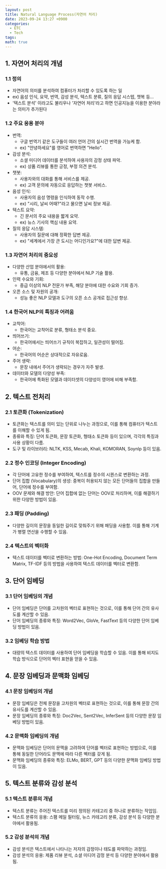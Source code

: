 ```yaml
---
layout: post
title: Natural Language Process(자연어 처리)
date: 2023-09-24 13:27 +0900
categories:
  - ETC
  - Tech
tags: 
math: true
---
```


## 1. 자연어 처리의 개념

### 1.1 정의
- 자연어의 의미를 분석하여 컴퓨터가 처리할 수 있도록 하는 일
- ex) 음성 인식, 요약, 번역, 감성 분석, 텍스트 분류, 질의 응답 시스텝, 챗복 등...
- '텍스트 분석' 이라고도 불리우나 '자연어 처리'라고 하면 인공지능을 이용한 분야라는 의미가 추가된다

### 1.2 주요 응용 분야

- 번역:
    - 구글 번역기 같은 도구들이 여러 언어 간의 실시간 번역을 가능케 함.
    - ex) "안녕하세요"를 영어로 번역하면 "Hello".
- 감성 분석:
    - 소셜 미디어 데이터를 분석하여 사용자의 감정 상태 파악.
    - ex) 상품 리뷰를 통한 긍정, 부정 의견 분석.
- 챗봇:
    - 사용자와의 대화를 통해 서비스를 제공.
    - ex) 고객 문의에 자동으로 응답하는 챗봇 서비스.
- 음성 인식:
    - 사용자의 음성 명령을 인식하여 동작 수행.
    - ex) "시리, 날씨 어때?"라고 물으면 날씨 정보 제공.
- 텍스트 요약:
    - 긴 문서의 주요 내용을 짧게 요약.
    - ex) 뉴스 기사의 핵심 내용 요약.
- 질의 응답 시스템:
    - 사용자의 질문에 대해 정확한 답변 제공.
    - ex) "세계에서 가장 큰 도시는 어디인가요?"에 대한 답변 제공.

### 1.3 자연어 처리의 중요성

- 다양한 산업 분야에서의 활용:
    - 유통, 금융, 제조 등 다양한 분야에서 NLP 기술 활용.
- 인력 수요와 기회:
    - 중급 이상의 NLP 전문가 부족, 해당 분야에 대한 수요와 기회 증가.
- 오픈 소스 및 자원의 공개:
    - 성능 좋은 NLP 모델과 도구의 오픈 소스 공개로 접근성 향상.

### 1.4 한국어 NLP의 특징과 어려움

- 교착어:
    - 한국어는 교착어로 분류, 형태소 분석 중요.
- 띄어쓰기:
    - 한국어에서는 띄어쓰기 규칙이 복잡하고, 일관성이 떨어짐.
- 어순:
    - 한국어의 어순은 상대적으로 자유로움.
- 주어 생략:
    - 문장 내에서 주어가 생략되는 경우가 자주 발생.
- 데이터와 모델의 다양성 부족:
    - 한국어에 특화된 모델과 데이터셋의 다양성이 영어에 비해 부족함.

## 2. 텍스트 전처리

### 2.1 토큰화 (Tokenization)

- 토큰화는 텍스트를 의미 있는 단위로 나누는 과정으로, 이를 통해 컴퓨터가 텍스트를 이해할 수 있게 됨.
- 종류와 특징: 단어 토큰화, 문장 토큰화, 형태소 토큰화 등이 있으며, 각각의 특징과 사용 상황이 다름.
- 도구 및 라이브러리: NLTK, KSS, Mecab, Khali, KOMORAN, Soynlp 등이 있음.

### 2.2 정수 인코딩 (Integer Encoding)

- 각 단어에 고유한 정수를 부여하여, 텍스트를 정수의 시퀀스로 변환하는 과정.
- 단어 집합 (Vocabulary)의 생성: 중복이 허용되지 않는 모든 단어들의 집합을 만들어, 단어에 정수를 부여함.
- OOV 문제와 해결 방안: 단어 집합에 없는 단어는 OOV로 처리하며, 이를 해결하기 위한 다양한 방법이 있음.

### 2.3 패딩 (Padding)

- 다양한 길이의 문장을 동일한 길이로 맞춰주기 위해 패딩을 사용함. 이를 통해 기계가 병렬 연산을 수행할 수 있음.

### 2.4 텍스트의 벡터화

- 텍스트 데이터를 벡터로 변환하는 방법: One-Hot Encoding, Document Term Matrix, TF-IDF 등의 방법을 사용하여 텍스트 데이터를 벡터로 변환함.

## 3. 단어 임베딩

### 3.1 단어 임베딩의 개념

- 단어 임베딩은 단어를 고차원의 벡터로 표현하는 것으로, 이를 통해 단어 간의 유사도를 계산할 수 있음.
- 단어 임베딩의 종류와 특징: Word2Vec, GloVe, FastText 등의 다양한 단어 임베딩 방법이 있음.

### 3.2 임베딩 학습 방법

- 대량의 텍스트 데이터를 사용하여 단어 임베딩을 학습할 수 있음. 이를 통해 비지도 학습 방식으로 단어의 벡터 표현을 얻을 수 있음.

## 4. 문장 임베딩과 문맥화 임베딩

### 4.1 문장 임베딩의 개념

- 문장 임베딩은 전체 문장을 고차원의 벡터로 표현하는 것으로, 이를 통해 문장 간의 유사도를 계산할 수 있음.
- 문장 임베딩의 종류와 특징: Doc2Vec, Sent2Vec, InferSent 등의 다양한 문장 임베딩 방법이 있음.

### 4.2 문맥화 임베딩의 개념

- 문맥화 임베딩은 단어의 문맥을 고려하여 단어를 벡터로 표현하는 방법으로, 이를 통해 동일한 단어라도 문맥에 따라 다른 벡터를 갖게 됨.
- 문맥화 임베딩의 종류와 특징: ELMo, BERT, GPT 등의 다양한 문맥화 임베딩 방법이 있음.

## 5. 텍스트 분류와 감성 분석

### 5.1 텍스트 분류의 개념

- 텍스트 분류는 주어진 텍스트를 미리 정의된 카테고리 중 하나로 분류하는 작업임.
- 텍스트 분류의 응용: 스팸 메일 필터링, 뉴스 카테고리 분류, 감성 분석 등 다양한 분야에서 활용됨.

### 5.2 감성 분석의 개념

- 감성 분석은 텍스트에서 나타나는 저자의 감정이나 태도를 파악하는 과정임.
- 감성 분석의 응용: 제품 리뷰 분석, 소셜 미디어 감정 분석 등 다양한 분야에서 활용됨.